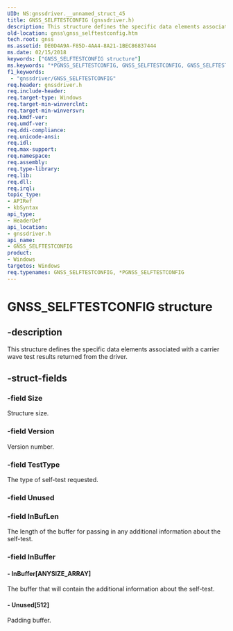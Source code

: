 ```yaml
---
UID: NS:gnssdriver.__unnamed_struct_45
title: GNSS_SELFTESTCONFIG (gnssdriver.h)
description: This structure defines the specific data elements associated with a carrier wave test results returned from the driver.
old-location: gnss\gnss_selftestconfig.htm
tech.root: gnss
ms.assetid: DE0D4A9A-F85D-4AA4-8A21-1BEC86837444
ms.date: 02/15/2018
keywords: ["GNSS_SELFTESTCONFIG structure"]
ms.keywords: "*PGNSS_SELFTESTCONFIG, GNSS_SELFTESTCONFIG, GNSS_SELFTESTCONFIG structure [Sensor Devices], PGNSS_SELFTESTCONFIG, PGNSS_SELFTESTCONFIG structure pointer [Sensor Devices], gnss.gnss_selftestconfig, gnssdriver/GNSS_SELFTESTCONFIG, gnssdriver/PGNSS_SELFTESTCONFIG"
f1_keywords:
 - "gnssdriver/GNSS_SELFTESTCONFIG"
req.header: gnssdriver.h
req.include-header: 
req.target-type: Windows
req.target-min-winverclnt: 
req.target-min-winversvr: 
req.kmdf-ver: 
req.umdf-ver: 
req.ddi-compliance: 
req.unicode-ansi: 
req.idl: 
req.max-support: 
req.namespace: 
req.assembly: 
req.type-library: 
req.lib: 
req.dll: 
req.irql: 
topic_type:
- APIRef
- kbSyntax
api_type:
- HeaderDef
api_location:
- gnssdriver.h
api_name:
- GNSS_SELFTESTCONFIG
product:
- Windows
targetos: Windows
req.typenames: GNSS_SELFTESTCONFIG, *PGNSS_SELFTESTCONFIG
---
```


# GNSS_SELFTESTCONFIG structure


## -description


This structure defines the specific data elements associated with a carrier wave test results returned from the driver.


## -struct-fields




### -field Size

Structure size.


### -field Version

Version number.


### -field TestType

The type of self-test requested.


### -field Unused

 


### -field InBufLen

The length of the buffer for passing in any additional information about the self-test.


### -field InBuffer

 




#### - InBuffer[ANYSIZE_ARRAY]

The buffer that will contain the additional information about the self-test.


#### - Unused[512]

Padding buffer.

